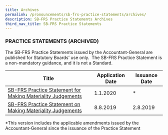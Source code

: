 ```yaml
---
title: Archives
permalink: /pronouncements/sb-frs-practice-statements/archives/
description: SB-FRS Practice Statements Archives
third_nav_title: SB-FRS Practice Statements
---
```

### PRACTICE STATEMENTS (ARCHIVED)

  

The SB-FRS Practice Statements issued by the Accountant-General are published for Statutory Boards’ use only.  The SB-FRS Practice Statement is a non-mandatory guidance, and it is not a Standard.

| Title | Application Date | Issuance Date |
| -------- | -------- | -------- |
| [SB-FRS Practice Statement for Making Materiality Judgements ](/files/Docs/Default%20Source/Sb%20Frs%20Practice%20Statements/sb-frs-practice-statement-(clean)_2020.pdf) | 1.1.2020| * |
| [SB-FRS Practice Statement on Making Materiality Judgements](/files/Docs/Default%20Source/Sb%20Frs%20Practice%20Statements/sb-frs-practice-statement-on-making-materiality-judgements.pdf) | 8.8.2019 | 2.8.2019 |

*This version includes the applicable amendments issued by the Accountant-General since the issuance of the Practice Statement
